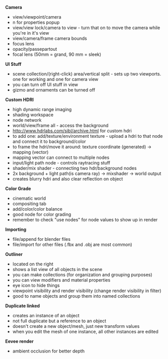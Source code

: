 **Camera**
- view/viewpoint/camera
- n for properties popup
- view/view lock/camera to view - turn that on to move the camera while you're in it's view
- view/camera/frame camera bounds
- focus lens
- opacity/passepartout
- focal lens (50mm = grand, 90 mm = sleek)

**UI Stuff**
- scene collection/(right-click) area/vertical split - sets up two viewports. one for working and one for camera view
- you can turn off UI stuff in view
- gizmo and ornaments can be turned off

**Custom HDRI**
- high dynamic range imaging 
- shading workspace
- node network
- world/view/frame all - access the background
- http://www.hdrlabs.com/sibl/archive.html for custom hdri
- to add one: add/texture/environment texture - upload a hdri to that node and connect it to background/color
- to frame the hdri/move it around: texture coordinate (generated) -> mapping (vector)
- mapping vector can connect to multiple nodes
- input/light path node - controls raytracing stuff
- shader/mix shader - connecting two hdr/background nodes
- 2x background + light path(is camera ray) -> mixshader -> world output
- creates blurry hdri and also clear reflection on object

**Color Grade**
- cinematic world
- compositing tab
- add/color/color balance
- good node for color grading 
- remember to check "use nodes" for node values to show up in render

**Importing**
- file/append for blender files
- file/import for other files (.fbx and .obj are most common)

**Outliner**
- located on the right
- shows a list view of all objects in the scene
- you can make collections (for organization and grouping purposes)
- you can view modifiers and material properties
- eye icon to hide things
- viewpoint visibility and render visibility (change render visibility in filter)
- good to name objects and group them into named collections

**Duplicate linked**
- creates an instance of an object
- not full duplicate but a reference to an object
- doesn't create a new object/mesh, just new transform values
- when you edit the mesh of one instance, all other instances are edited

**Eevee render**
- ambient occlusion for better depth
